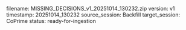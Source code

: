 filename: MISSING_DECISIONS_v1_20251014_130232.zip
version: v1
timestamp: 20251014_130232
source_session: Backfill
target_session: CoPrime
status: ready-for-ingestion

